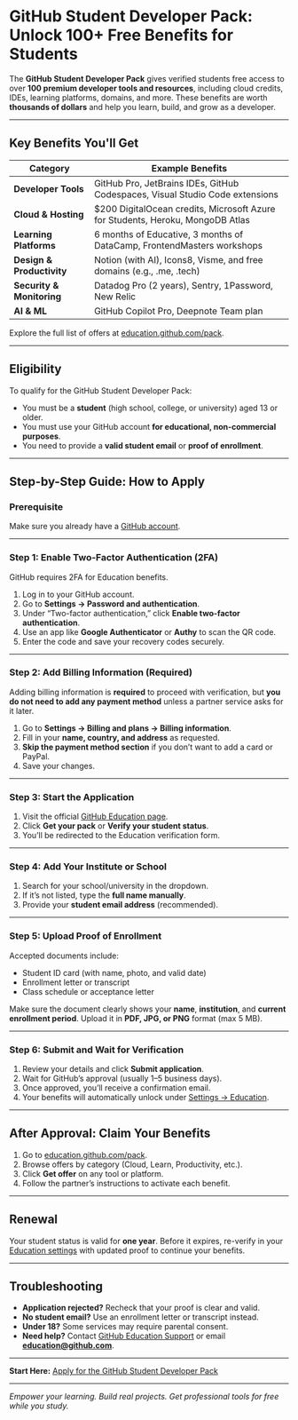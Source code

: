 # GitHub Student Developer Pack: Unlock 100+ Free Benefits for Students

The **GitHub Student Developer Pack** gives verified students free access to over **100 premium developer tools and resources**, including cloud credits, IDEs, learning platforms, domains, and more. These benefits are worth **thousands of dollars** and help you learn, build, and grow as a developer.

---

## Key Benefits You'll Get

| Category                  | Example Benefits                                                               |
| ------------------------- | ------------------------------------------------------------------------------ |
| **Developer Tools**       | GitHub Pro, JetBrains IDEs, GitHub Codespaces, Visual Studio Code extensions   |
| **Cloud & Hosting**       | $200 DigitalOcean credits, Microsoft Azure for Students, Heroku, MongoDB Atlas |
| **Learning Platforms**    | 6 months of Educative, 3 months of DataCamp, FrontendMasters workshops         |
| **Design & Productivity** | Notion (with AI), Icons8, Visme, and free domains (e.g., .me, .tech)           |
| **Security & Monitoring** | Datadog Pro (2 years), Sentry, 1Password, New Relic                            |
| **AI & ML**               | GitHub Copilot Pro, Deepnote Team plan                                         |

Explore the full list of offers at [education.github.com/pack](https://education.github.com/pack).

---

## Eligibility

To qualify for the GitHub Student Developer Pack:

* You must be a **student** (high school, college, or university) aged 13 or older.
* You must use your GitHub account **for educational, non-commercial purposes**.
* You need to provide a **valid student email** or **proof of enrollment**.

---

## Step-by-Step Guide: How to Apply

### Prerequisite

Make sure you already have a [GitHub account](https://github.com).

---

### Step 1: Enable Two-Factor Authentication (2FA)

GitHub requires 2FA for Education benefits.

1. Log in to your GitHub account.
2. Go to **Settings → Password and authentication**.
3. Under “Two-factor authentication,” click **Enable two-factor authentication**.
4. Use an app like **Google Authenticator** or **Authy** to scan the QR code.
5. Enter the code and save your recovery codes securely.

---

### Step 2: Add Billing Information (Required)

Adding billing information is **required** to proceed with verification, but **you do not need to add any payment method** unless a partner service asks for it later.

1. Go to **Settings → Billing and plans → Billing information**.
2. Fill in your **name, country, and address** as requested.
3. **Skip the payment method section** if you don’t want to add a card or PayPal.
4. Save your changes.

---

### Step 3: Start the Application

1. Visit the official [GitHub Education page](https://education.github.com/benefits).
2. Click **Get your pack** or **Verify your student status**.
3. You’ll be redirected to the Education verification form.

---

### Step 4: Add Your Institute or School

1. Search for your school/university in the dropdown.
2. If it’s not listed, type the **full name manually**.
3. Provide your **student email address** (recommended).

---

### Step 5: Upload Proof of Enrollment

Accepted documents include:

* Student ID card (with name, photo, and valid date)
* Enrollment letter or transcript
* Class schedule or acceptance letter

Make sure the document clearly shows your **name**, **institution**, and **current enrollment period**.
Upload it in **PDF, JPG, or PNG** format (max 5 MB).

---

### Step 6: Submit and Wait for Verification

1. Review your details and click **Submit application**.
2. Wait for GitHub’s approval (usually 1–5 business days).
3. Once approved, you’ll receive a confirmation email.
4. Your benefits will automatically unlock under [Settings → Education](https://github.com/settings/education).

---

## After Approval: Claim Your Benefits

1. Go to [education.github.com/pack](https://education.github.com/pack).
2. Browse offers by category (Cloud, Learn, Productivity, etc.).
3. Click **Get offer** on any tool or platform.
4. Follow the partner’s instructions to activate each benefit.

---

## Renewal

Your student status is valid for **one year**.
Before it expires, re-verify in your [Education settings](https://github.com/settings/education) with updated proof to continue your benefits.

---

## Troubleshooting

* **Application rejected?** Recheck that your proof is clear and valid.
* **No student email?** Use an enrollment letter or transcript instead.
* **Under 18?** Some services may require parental consent.
* **Need help?** Contact [GitHub Education Support](https://support.github.com/) or email **[education@github.com](mailto:education@github.com)**.

---

**Start Here:** [Apply for the GitHub Student Developer Pack](https://education.github.com/benefits)

---

*Empower your learning. Build real projects. Get professional tools for free while you study.*
